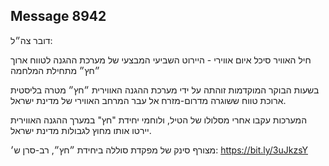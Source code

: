 ## Message 8942

דובר צה״ל:

חיל האוויר סיכל איום אווירי  - היירוט השביעי המבצעי של מערכת ההגנה לטווח ארוך ״חץ״ מתחילת המלחמה

בשעות הבוקר המוקדמות זוהתה על ידי מערכת ההגנה האווירית ״חץ״ מטרה בליסטית ארוכת טווח ששוגרה מדרום-מזרח אל עבר המרחב האווירי של מדינת ישראל. 

המערכות עקבו אחרי מסלולו של הטיל, ולוחמי יחידת "חץ" במערך ההגנה האווירית יירטו אותו מחוץ לגבולות מדינת ישראל.

מצורף סינק של מפקדת סוללה ביחידת ״חץ״, רב-סרן ש׳: https://bit.ly/3uJkzsY

